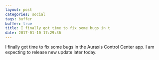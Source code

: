 ```yaml
---
layout: post
categories: social
tags: buffer
buffer: true
title: I finally got time to fix some bugs in t
date: 2017-01-10 17:29:36
---
```

I finally got time to fix some bugs in the Auraxis Control Center app. I am expecting to release new update later today.

